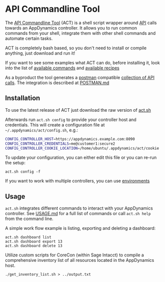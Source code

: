 # API Commandline Tool

The [API Commandline Tool](https://github.com/Appdynamics/api-commandline-tool) (ACT) is a shell script wrapper around [API](https://docs.appdynamics.com/display/latest/AppDynamics+APIs#AppDynamicsAPIs-apiindex) calls towards an AppDynamics controller. It allows you to run common commands from your shell, integrate them with other shell commands and automate certain tasks.

ACT is completely bash based, so you don't need to install or compile anything, just download and run it!

If you want to see some examples what ACT can do, before installing it, look into the list of [available commands](USAGE.md) and [available recipes](RECIPES.md)

As a byproduct the tool generates a [postman](https://www.getpostman.com/) compatible [collection of API calls](postman-collection.json). The integration is described at [POSTMAN.md](POSTMAN.md)

## Installation

To use the latest release of ACT just download the raw version of [act.sh](https://github.com/Appdynamics/api-commandline-tool/blob/master/act.sh)

Afterwards run `act.sh config` to provide your controller host and credentials. This will create a configuration file at `~/.appdynamics/act/config.sh`, e.g.:

```bash
CONFIG_CONTROLLER_HOST=https://appdynamics.example.com:8090
CONFIG_CONTROLLER_CREDENTIALS=me@customer1:secure2
CONFIG_CONTROLLER_COOKIE_LOCATION=/home/ubuntu/.appdynamics/act/cookie.txt
```

To update your configuration, you can either edit this file or you can re-run the setup:

```shell
act.sh config -f
```

If you want to work with multiple controllers, you can use [environments](USAGE.md#environment)


## Usage

`act.sh` integrates different commands to interact with your AppDynamics controller. See [USAGE.md](USAGE.md) for a full list of commands or call `act.sh help` from the command line.

A simple work flow example is listing, exporting and deleting a dashboard:

```shell
act.sh dashboard list
act.sh dashboard export 13
act.sh dashboard delete 13
```

Utilize custom scripts for CoreCon (within Sage Intacct) to compile a comprehensive inventory list of all resources located in the AppDynamics host.

```shell
./get_inventory_list.sh > ../output.txt
```